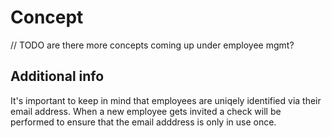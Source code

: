 # Concept

// TODO are there more concepts coming up under employee mgmt?

## Additional info

It's important to keep in mind that employees are uniqely identified via their email address.
When a new employee gets invited a check will be performed to ensure that the email adddress is
only in use once. 
